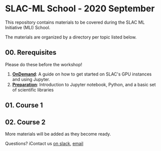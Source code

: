 # SLAC-ML School - 2020 September

This repository contains materials to be covered during the SLAC ML Initiative (MLI) School.

The materials are organized by a directory per topic listed below.

## 00. Rerequisites

Please do these before the workshop!

01. [**OnDemand**](/00-Prerequisites/01-OnDemand/README.md): A guide on how to get started on SLAC's GPU instances and using Jupyter.
02. [**Preparation**](/00-Prerequisites/02-Preparation/README.md): Introduction to Jupyter notebook, Python, and a basic set of scientific libraries

## 01. Course 1

## 02. Course 2


More materials will be added as they become ready.

Questions? iContact us [on slack](https://slac.slack.com/archives/C01B0B03HC3), [email](mailto:kterao@slac.stanford.edu)
